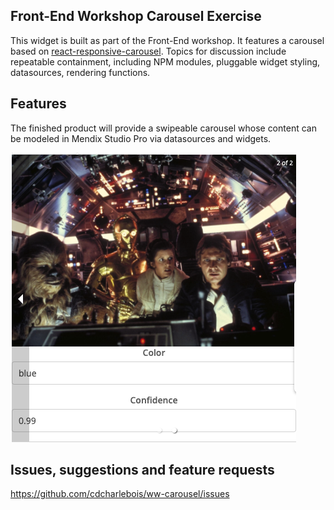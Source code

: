 ## Front-End Workshop Carousel Exercise

This widget is built as part of the Front-End workshop. It features a carousel based on [react-responsive-carousel](https://www.npmjs.com/package/react-responsive-carousel). Topics for discussion include repeatable containment, including NPM modules, pluggable widget styling, datasources, rendering functions.

## Features

The finished product will provide a swipeable carousel whose content can be modeled in Mendix Studio Pro via datasources and widgets.

![image-20200429115937365](README.assets/image-20200429115937365.png)

## Issues, suggestions and feature requests

https://github.com/cdcharlebois/ww-carousel/issues
